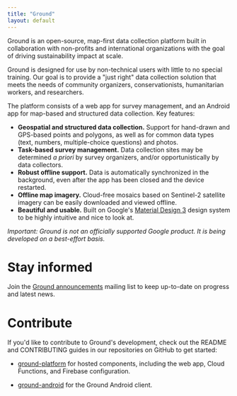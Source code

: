 ```yaml
---
title: "Ground"
layout: default
---
```


Ground is an open-source, map-first data collection platform built in collaboration with non-profits and international organizations with the goal of driving sustainability impact at scale. 

Ground is designed for use by non-technical users with little to no special training. Our goal is to provide a "just right" data collection solution that meets the needs of community organizers, conservationists, humanitarian workers, and researchers.

The platform consists of a web app for survey management, and an Android app for map-based and structured data collection. Key features:

* **Geospatial and structured data collection.** Support for hand-drawn and GPS-based points and polygons, as well as for common data types (text, numbers, multiple-choice questions) and photos.
* **Task-based survey management.** Data collection sites may be determined *a priori* by survey organizers, and/or opportunistically by data collectors.
* **Robust offline support.** Data is automatically synchronized in the background, even after the app has been closed and the device restarted.
* **Offline map imagery.** Cloud-free mosaics based on Sentinel-2 satellite imagery can be easily downloaded and viewed offline.
* **Beautiful and usable.** Built on Google's [Material Design 3](https://m3.material.io/) design system to be highly intuitive and nice to look at.

*Important: Ground is not an officially supported Google product. It is being developed on a best-effort basis.*

# Stay informed

Join the
[Ground announcements](https://groups.google.com/g/ground-announcements) mailing list to keep up-to-date on progress and latest news.

# Contribute

If you'd like to contribute to Ground's development, check out the README and CONTRIBUTING guides in our repositories on GitHub to get started: 

*   [ground-platform](https://github.com/google/ground-platform) for hosted components, including the web app, Cloud Functions, and Firebase configuration.

*   [ground-android](https://github.com/google/ground-android) for the Ground Android client.


